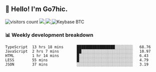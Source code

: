 ## 👋 Hello! I'm Go7hic.

 ![visitors count](https://visitors-by-url-pls-dont-use-this-in-your-repo.vercel.app/Go7hic-github-readme)
 <a href="https://twitter.com/Go7hic">
    <img src="https://img.shields.io/badge/-@Go7hic-1ca0f1?style=flat-square&labelColor=1ca0f1&logo=twitter&logoColor=white&link=https://twitter.com/Go7hic">
   <a/>
   <a href="mailto:gtfx0209@gmail.com">
    <img src="https://img.shields.io/badge/-gtfx0209@gmail.com-c14438?style=flat-square&logo=Gmail&logoColor=white&link=mailto:gtfx0209@gmail.com">
   <a/>
    ![Keybase BTC](https://img.shields.io/keybase/btc/Go7hic)
 <!--
🔭 I’m currently working
🌱 I’m currently learning
💬 Ask me about 
📫 How to reach me: 
⚡ Fun fact: 
-->
 <!--
![My Github Stats](https://github-readme-stats.vercel.app/api?username=Go7hic&show_icons=true&count_private=true)

-->

### 📊 Weekly development breakdown
<!--START_SECTION:waka-->
```text
TypeScript  13 hrs 18 mins      █████████████████░░░░░░░░   68.76 
JavaScript  2 hrs 7 mins        ██░░░░░░░░░░░░░░░░░░░░░░░   10.97 
HTML        1 hr 14 mins        █░░░░░░░░░░░░░░░░░░░░░░░░   6.43 
LESS        55 mins             █░░░░░░░░░░░░░░░░░░░░░░░░   4.79 
JSON        37 mins             ░░░░░░░░░░░░░░░░░░░░░░░░░   3.19
```
<!--END_SECTION:waka-->

